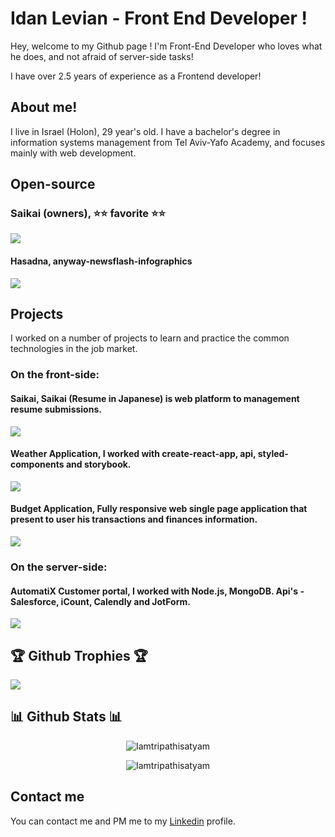 # Idan Levian - Front End Developer !
Hey, welcome to my Github page !
I'm Front-End Developer who loves what he does, and not afraid of server-side tasks!

I have over 2.5 years of experience as a Frontend developer!

## About me!
I live in Israel (Holon), 29 year's old.
I have a bachelor's degree in information systems management from Tel Aviv-Yafo Academy, and focuses mainly with web development.

## Open-source
### Saikai (owners), ⭐⭐ favorite ⭐⭐

<p>
  <a href="https://github.com/Saikai-oyo/Saikai" target="_blank">
    <img src="https://github-readme-stats.vercel.app/api/pin/?username=Saikai-oyo&repo=Saikai&theme=dark"/>
  </a>
</p>

#### Hasadna, anyway-newsflash-infographics

<p>
  <a href="https://github.com/hasadna/anyway-newsflash-infographics" target="_blank">
    <img src="https://github-readme-stats.vercel.app/api/pin/?username=hasadna&repo=anyway-newsflash-infographics&theme=dark"/>
  </a>
</p>


## Projects
I worked on a number of projects to learn and practice the common technologies in the job market.
### On the front-side:
#### Saikai, Saikai (Resume in Japanese) is web platform to management resume submissions.
<p>
  <a href="https://github.com/Saikai-oyo/Saikai" target="_blank">
    <img src="https://github-readme-stats.vercel.app/api/pin/?username=Saikai-oyo&repo=Saikai&theme=dark"/>
  </a>
</p>

#### Weather Application, I worked with create-react-app, api, styled-components and storybook.
<p>
  <a href="https://github.com/eidan66/Weather-Application" target="_blank">
    <img src="https://github-readme-stats.vercel.app/api/pin/?username=eidan66&repo=Weather-Application&theme=dark"/>
  </a>
</p>

#### Budget Application, Fully responsive web single page application that present to user his transactions and finances information.
<p>
  <a href="https://github.com/eidan66/Budget-Application" target="_blank">
    <img src="https://github-readme-stats.vercel.app/api/pin/?username=eidan66&repo=Budget-Application&theme=dark"/>
  </a>
</p>


### On the server-side:
#### AutomatiX Customer portal, I worked with Node.js, MongoDB. Api's - Salesforce, iCount, Calendly and JotForm.
<p>
  <a href="https://github.com/eidan66/Automatix" target="_blank">
    <img src="https://github-readme-stats.vercel.app/api/pin/?username=eidan66&repo=Automatix&theme=dark"/>
  </a>
</p>

## 🏆 Github Trophies 🏆
<p>
  <a href="https://github.com/ryo-ma/github-profile-trophy" target="_blank">
    <img src="https://github-profile-trophy.vercel.app/?username=eidan66&theme=darkone"/>
  </a>
</p>

## 📊 Github Stats 📊
<p align="center">
<img src="https://activity-graph.herokuapp.com/graph?username=eidan66&theme=xcode" alt="Iamtripathisatyam" />
</p>

<p align="center">
<img src="https://github-readme-stats.vercel.app/api?username=eidan66&show_icons=true&theme=dark" alt="Iamtripathisatyam" />
</p>

## Contact me
You can contact me and PM me to my [Linkedin](https://www.linkedin.com/in/idanlevian/) profile.
